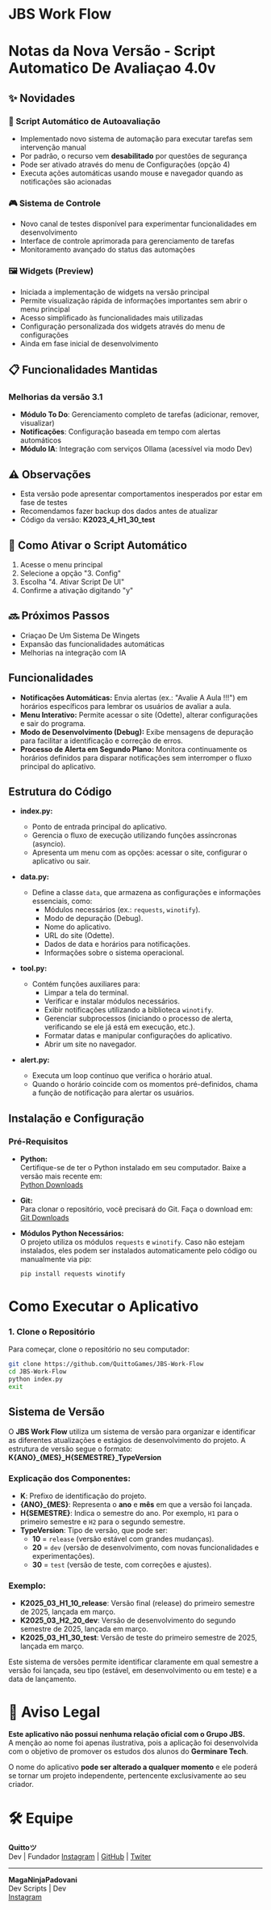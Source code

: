 # JBS Work Flow


# Notas da Nova Versão - Script Automatico De Avaliaçao 4.0v 

## ✨ Novidades

### 🤖 Script Automático de Autoavaliação
- Implementado novo sistema de automação para executar tarefas sem intervenção manual
- Por padrão, o recurso vem **desabilitado** por questões de segurança
- Pode ser ativado através do menu de Configurações (opção 4)
- Executa ações automáticas usando mouse e navegador quando as notificações são acionadas

### 🎮 Sistema de Controle
- Novo canal de testes disponível para experimentar funcionalidades em desenvolvimento
- Interface de controle aprimorada para gerenciamento de tarefas
- Monitoramento avançado do status das automações

### 🖼️ Widgets (Preview)
- Iniciada a implementação de widgets na versão principal
- Permite visualização rápida de informações importantes sem abrir o menu principal
- Acesso simplificado às funcionalidades mais utilizadas
- Configuração personalizada dos widgets através do menu de configurações
- Ainda em fase inicial de desenvolvimento

## 📋 Funcionalidades Mantidas
### Melhorias da versão 3.1
- **Módulo To Do**: Gerenciamento completo de tarefas (adicionar, remover, visualizar)
- **Notificações**: Configuração baseada em tempo com alertas automáticos
- **Módulo IA**: Integração com serviços Ollama (acessível via modo Dev)

## ⚠️ Observações
- Esta versão pode apresentar comportamentos inesperados por estar em fase de testes
- Recomendamos fazer backup dos dados antes de atualizar
- Código da versão: **K2023_4_H1_30_test**

## 🔧 Como Ativar o Script Automático
1. Acesse o menu principal
2. Selecione a opção "3. Config"
3. Escolha "4. Ativar Script De UI"
4. Confirme a ativação digitando "y"

## 🔜 Próximos Passos
- Criaçao De Um Sistema De Wingets
- Expansão das funcionalidades automáticas
- Melhorias na integração com IA
  
## Funcionalidades

- **Notificações Automáticas:** Envia alertas (ex.: "Avalie A Aula !!!") em horários específicos para lembrar os usuários de avaliar a aula.
- **Menu Interativo:** Permite acessar o site (Odette), alterar configurações e sair do programa.
- **Modo de Desenvolvimento (Debug):** Exibe mensagens de depuração para facilitar a identificação e correção de erros.
- **Processo de Alerta em Segundo Plano:** Monitora continuamente os horários definidos para disparar notificações sem interromper o fluxo principal do aplicativo.

## Estrutura do Código

- **index.py:**  
  - Ponto de entrada principal do aplicativo.
  - Gerencia o fluxo de execução utilizando funções assíncronas (asyncio).
  - Apresenta um menu com as opções: acessar o site, configurar o aplicativo ou sair.

- **data.py:**  
  - Define a classe `data`, que armazena as configurações e informações essenciais, como:
    - Módulos necessários (ex.: `requests`, `winotify`).
    - Modo de depuração (Debug).
    - Nome do aplicativo.
    - URL do site (Odette).
    - Dados de data e horários para notificações.
    - Informações sobre o sistema operacional.

- **tool.py:**  
  - Contém funções auxiliares para:
    - Limpar a tela do terminal.
    - Verificar e instalar módulos necessários.
    - Exibir notificações utilizando a biblioteca `winotify`.
    - Gerenciar subprocessos (iniciando o processo de alerta, verificando se ele já está em execução, etc.).
    - Formatar datas e manipular configurações do aplicativo.
    - Abrir um site no navegador.

- **alert.py:**  
  - Executa um loop contínuo que verifica o horário atual.
  - Quando o horário coincide com os momentos pré-definidos, chama a função de notificação para alertar os usuários.

## Instalação e Configuração

### Pré-Requisitos

- **Python:**  
  Certifique-se de ter o Python instalado em seu computador. Baixe a versão mais recente em:  
  [Python Downloads](https://www.python.org/downloads/)

- **Git:**  
  Para clonar o repositório, você precisará do Git. Faça o download em:  
  [Git Downloads](https://git-scm.com/downloads)

- **Módulos Python Necessários:**  
  O projeto utiliza os módulos `requests` e `winotify`. Caso não estejam instalados, eles podem ser instalados automaticamente pelo código ou manualmente via pip:
  ```bash
  pip install requests winotify
# Como Executar o Aplicativo

### 1. Clone o Repositório
Para começar, clone o repositório no seu computador:
  ```bash
  git clone https://github.com/QuittoGames/JBS-Work-Flow
  cd JBS-Work-Flow
  python index.py
  exit
````

## Sistema de Versão

O **JBS Work Flow** utiliza um sistema de versão para organizar e identificar as diferentes atualizações e estágios de desenvolvimento do projeto. A estrutura de versão segue o formato:
**K{ANO}_{MES}_H{SEMESTRE}_TypeVersion**


### Explicação dos Componentes:
- **K**: Prefixo de identificação do projeto.
- **{ANO}_{MES}**: Representa o **ano** e **mês** em que a versão foi lançada.
- **H{SEMESTRE}**: Indica o semestre do ano. Por exemplo, `H1` para o primeiro semestre e `H2` para o segundo semestre.
- **TypeVersion**: Tipo de versão, que pode ser:
  - **10** = `release` (versão estável com grandes mudanças).
  - **20** = `dev` (versão de desenvolvimento, com novas funcionalidades e experimentações).
  - **30** = `test` (versão de teste, com correções e ajustes).

### Exemplo:
- **K2025_03_H1_10_release**: Versão final (release) do primeiro semestre de 2025, lançada em março.
- **K2025_03_H2_20_dev**: Versão de desenvolvimento do segundo semestre de 2025, lançada em março.
- **K2025_03_H1_30_test**: Versão de teste do primeiro semestre de 2025, lançada em março.

Este sistema de versões permite identificar claramente em qual semestre a versão foi lançada, seu tipo (estável, em desenvolvimento ou em teste) e a data de lançamento.


# 🚨 Aviso Legal  

**Este aplicativo não possui nenhuma relação oficial com o Grupo JBS.**  
A menção ao nome foi apenas ilustrativa, pois a aplicação foi desenvolvida com o objetivo de promover os estudos dos alunos do **Germinare Tech**.  

O nome do aplicativo **pode ser alterado a qualquer momento** e ele poderá se tornar um projeto independente, pertencente exclusivamente ao seu criador.  

# 🛠️ Equipe

**Quittoツ**  
Dev | Fundador
[Instagram](https://www.instagram.com/quittooficial/) | [GitHub](https://github.com/QuittoGames) | [Twiter](https://x.com/QuittoGames)

---

**MagaNinjaPadovani**  
Dev Scripts | Dev  
[Instagram](https://www.instagram.com/meganinjapadovani/)
